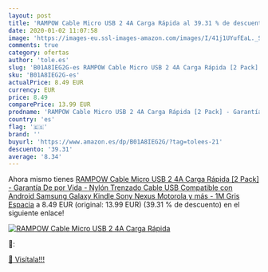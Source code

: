 ```yaml
---
layout: post
title: 'RAMPOW Cable Micro USB 2 4A Carga Rápida al 39.31 % de descuento'
date: 2020-01-02 11:07:58
image: 'https://images-eu.ssl-images-amazon.com/images/I/41j1UYufEaL._SL400_.jpg'
comments: true
category: ofertas
author: 'tole.es'
slug: 'B01A8IEG2G-es RAMPOW Cable Micro USB 2 4A Carga Rápida [2 Pack] -...'
sku: 'B01A8IEG2G-es'
actualPrice: 8.49 EUR
currency: EUR
price: 8.49
comparePrice: 13.99 EUR
prodname: 'RAMPOW Cable Micro USB 2 4A Carga Rápida [2 Pack] - Garantía De por Vida - Nylón Trenzado Cable USB Compatible con Android  Samsung Galaxy  Kindle  Sony  Nexus  Motorola y más - 1M Gris Espacia'
country: 'es'
flag: '🇪🇸'
brand: ''
buyurl: 'https://www.amazon.es/dp/B01A8IEG2G/?tag=tolees-21'
descuento: '39.31'
average: '8.34'
---
```


Ahora mismo tienes [RAMPOW Cable Micro USB 2 4A Carga Rápida [2 Pack] - Garantía De por Vida - Nylón Trenzado Cable USB Compatible con Android  Samsung Galaxy  Kindle  Sony  Nexus  Motorola y más - 1M Gris Espacia](https://www.amazon.es/dp/B01A8IEG2G/?tag=tolees-21) a 8.49 EUR (original: 13.99 EUR) (39.31 %  de descuento) en el siguiente enlace!

[![RAMPOW Cable Micro USB 2 4A Carga Rápida](https://images-eu.ssl-images-amazon.com/images/I/41j1UYufEaL._SL400_.jpg)](https://www.amazon.es/dp/B01A8IEG2G/?tag=tolees-21)

🔎:


[🛒 Visítala!!!](https://www.amazon.es/dp/B01A8IEG2G/?tag=tolees-21)

